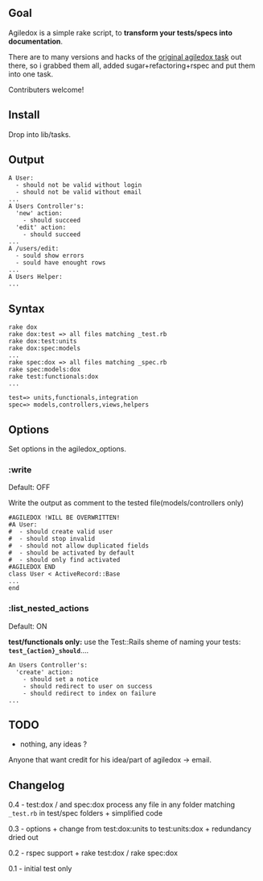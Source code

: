 ## Goal ##
Agiledox is a simple rake script, to **transform your tests/specs into documentation**.

There are to many versions and hacks of the [original agiledox task](http://web.archive.org/web/20070814020139/http://www.reevoo.com/blogs/bengriffiths/2005/06/24/a-test-by-any-other-name/) out there, so i grabbed them all, added sugar+refactoring+rspec and put them into one task.

Contributers welcome!

## Install ##
Drop into lib/tasks.

## Output ##
```
A User:
  - should not be valid without login
  - should not be valid without email
...
A Users Controller's:
  'new' action:
    - should succeed
  'edit' action:
    - should succeed
...
A /users/edit:
  - sould show errors
  - sould have enought rows
...
A Users Helper:
...
```

## Syntax ##
```
rake dox
rake dox:test => all files matching _test.rb
rake dox:test:units
rake dox:spec:models
...
rake spec:dox => all files matching _spec.rb
rake spec:models:dox
rake test:functionals:dox
...

test=> units,functionals,integration
spec=> models,controllers,views,helpers
```

## Options ##
Set options in the agiledox\_options.

### :write ###
Default: OFF

Write the output as comment to the tested file(models/controllers only)
```
#AGILEDOX !WILL BE OVERWRITTEN!
#A User:
#  - should create valid user
#  - should stop invalid
#  - should not allow duplicated fields
#  - should be activated by default
#  - should only find activated
#AGILEDOX END
class User < ActiveRecord::Base
...
end
```

### :list\_nested\_actions ###
Default: ON

**test/functionals only:** use the Test::Rails sheme of naming your tests: **`test_{action}_should`**....
```
An Users Controller's:
  'create' action:
    - should set a notice
    - should redirect to user on success
    - should redirect to index on failure
...
```


## TODO ##
  * nothing, any ideas ?


Anyone that want credit for his idea/part of agiledox -> email.

## Changelog ##
0.4 - test:dox / and spec:dox process any file in any folder matching `_test.rb` in test/spec folders + simplified code

0.3 - options + change from test:dox:units to test:units:dox + redundancy dried out

0.2 - rspec support + rake test:dox / rake spec:dox

0.1 - initial test only